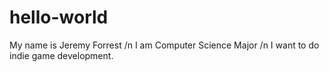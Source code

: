 # hello-world
My name is Jeremy Forrest /n
I am Computer Science Major /n
I want to do indie game development.
